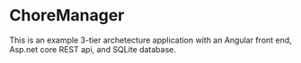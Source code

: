 # ChoreManager


This is an example 3-tier archetecture application with an Angular front end, Asp.net core REST api, and SQLite database.
